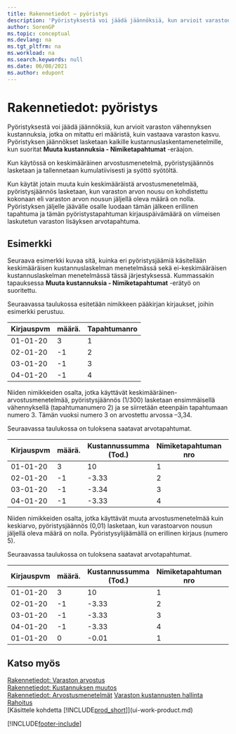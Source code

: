 ```yaml
---
title: Rakennetiedot – pyöristys
description: 'Pyöristyksestä voi jäädä jäännöksiä, kun arvioit varaston vähennyksen kustannuksia, jotka on mitattu eri määristä, kuin vastaava varaston kasvu.'
author: SorenGP
ms.topic: conceptual
ms.devlang: na
ms.tgt_pltfrm: na
ms.workload: na
ms.search.keywords: null
ms.date: 06/08/2021
ms.author: edupont
---
```

# <a name="design-details-rounding"></a>Rakennetiedot: pyöristys
Pyöristyksestä voi jäädä jäännöksiä, kun arvioit varaston vähennyksen kustannuksia, jotka on mitattu eri määristä, kuin vastaava varaston kasvu. Pyöristyksen jäännökset lasketaan kaikille kustannuslaskentamenetelmille, kun suoritat **Muuta kustannuksia - Nimiketapahtumat** -eräajon.  

 Kun käytössä on keskimääräinen arvostusmenetelmä, pyöristysjäännös lasketaan ja tallennetaan kumulatiivisesti ja syöttö syötöltä.  

 Kun käytät jotain muuta kuin keskimääräistä arvostusmenetelmää, pyöristysjäännös lasketaan, kun varaston arvon nousu on kohdistettu kokonaan eli varaston arvon nousun jäljellä oleva määrä on nolla. Pyöristyksen jäljelle jäävälle osalle luodaan tämän jälkeen erillinen tapahtuma ja tämän pyöristystapahtuman kirjauspäivämäärä on viimeisen laskutetun varaston lisäyksen arvotapahtuma.  

## <a name="example"></a>Esimerkki
 Seuraava esimerkki kuvaa sitä, kuinka eri pyöristysjäämiä käsitellään keskimääräisen kustannuslaskelman menetelmässä sekä ei-keskimääräisen kustannuslaskelman menetelmässä tässä järjestyksessä. Kummassakin tapauksessa **Muuta kustannuksia - Nimiketapahtumat** -erätyö on suoritettu.  

 Seuraavassa taulukossa esitetään nimikkeen pääkirjan kirjaukset, joihin esimerkki perustuu.  

|Kirjauspvm|määrä.|Tapahtumanro|  
|------------------|--------------|---------------|  
|01-01-20|3|1|  
|02-01-20|-1|2|  
|03-01-20|-1|3|  
|04-01-20|-1|4|  

 Niiden nimikkeiden osalta, jotka käyttävät keskimääräinen-arvostusmenetelmää, pyöristysjäännös (1/300) lasketaan ensimmäisellä vähennyksellä (tapahtumanumero 2) ja se siirretään eteenpäin tapahtumaan numero 3. Tämän vuoksi numero 3 on arvostettu arvossa –3,34.  

 Seuraavassa taulukossa on tuloksena saatavat arvotapahtumat.  

|Kirjauspvm|määrä.|Kustannussumma (Tod.)|Nimiketapahtuman nro|Tapahtumanro|  
|------------------|--------------|----------------------------|---------------------------|---------------|  
|01-01-20|3|10|1|1|  
|02-01-20|-1|-3.33|2|2|  
|03-01-20|-1|-3.34|3|3|  
|04-01-20|-1|-3.33|4|4|  

 Niiden nimikkeiden osalta, jotka käyttävät muuta arvostusmenetelmää kuin keskiarvo, pyöristysjäännös (0,01) lasketaan, kun varastoarvon nousun jäljellä oleva määrä on nolla. Pyöristysylijäämällä on erillinen kirjaus (numero 5).  

 Seuraavassa taulukossa on tuloksena saatavat arvotapahtumat.  

|Kirjauspvm|määrä.|Kustannussumma (Tod.)|Nimiketapahtuman nro|Tapahtumanro|  
|------------------|--------------|----------------------------|---------------------------|---------------|  
|01-01-20|3|10|1|1|  
|02-01-20|-1|-3.33|2|2|  
|03-01-20|-1|-3.33|3|3|  
|04-01-20|-1|-3.33|4|4|  
|01-01-20|0|-0.01|1|5|  

## <a name="see-also"></a>Katso myös
 [Rakennetiedot: Varaston arvostus](design-details-inventory-costing.md)   
 [Rakennetiedot: Kustannuksen muutos](design-details-cost-adjustment.md)   
 [Rakennetiedot: Arvostusmenetelmät](design-details-costing-methods.md) [Varaston kustannusten hallinta](finance-manage-inventory-costs.md)  
 [Rahoitus](finance.md)  
 [Käsittele kohdetta [!INCLUDE[prod_short](includes/prod_short.md)]](ui-work-product.md)


[!INCLUDE[footer-include](includes/footer-banner.md)]
